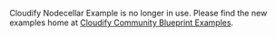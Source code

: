 Cloudify Nodecellar Example is no longer in use. Please find the new examples home at [Cloudify Community Blueprint Examples](https://github.com/cloudify-community/blueprint-examples).
